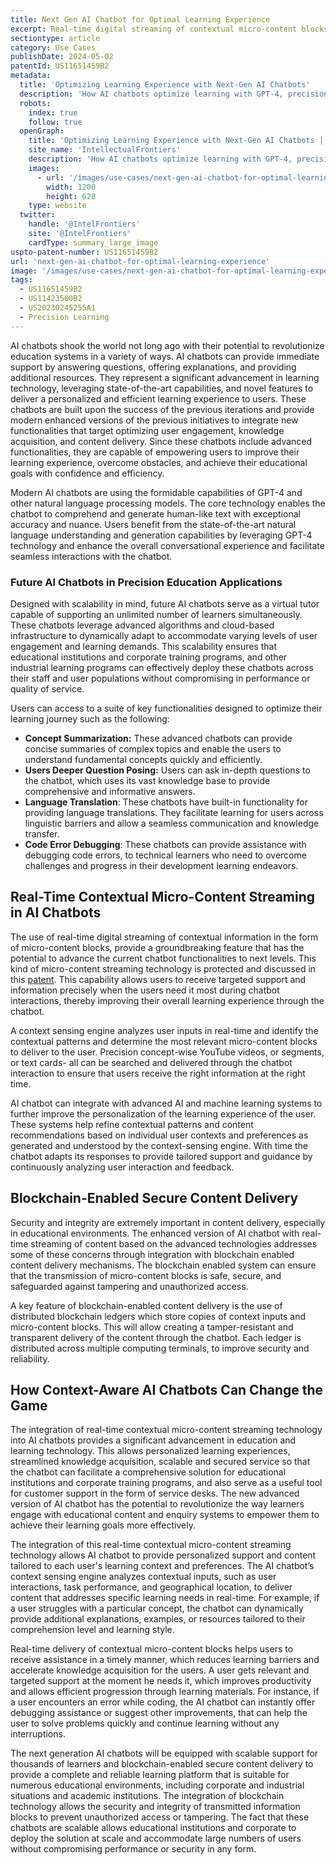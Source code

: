 ```yaml
---
title: Next Gen AI Chatbot for Optimal Learning Experience
excerpt: Real-time digital streaming of contextual micro-content blocks will advance AI chatbot functionalities, enabling next-gen systems to customize learning experiences through advanced AI and machine learning. These chatbots will continuously adapt, refining content based on user interactions and feedback to deliver increasingly personalized support and guidance.
sectiontype: article
category: Use Cases
publishDate: 2024-05-02
patentId: US11651459B2
metadata:
  title: 'Optimizing Learning Experience with Next-Gen AI Chatbots'
  description: 'How AI chatbots optimize learning with GPT-4, precision education, and real-time contextual micro-content streaming.'
  robots:
    index: true
    follow: true
  openGraph:
    title: 'Optimizing Learning Experience with Next-Gen AI Chatbots | IntellectualFrontiers'
    site_name: 'IntellectualFrontiers'
    description: 'How AI chatbots optimize learning with GPT-4, precision education, and real-time contextual micro-content streaming.'
    images:
      - url: '/images/use-cases/next-gen-ai-chatbot-for-optimal-learning-experience.webp'
        width: 1200
        height: 628
    type: website
  twitter:
    handle: '@IntelFrontiers'
    site: '@IntelFrontiers'
    cardType: summary_large_image
uspto-patent-number: US11651459B2
url: 'next-gen-ai-chatbot-for-optimal-learning-experience'
image: '/images/use-cases/next-gen-ai-chatbot-for-optimal-learning-experience.webp'
tags:
  - US11651459B2
  - US11423500B2
  - US20230245255A1
  - Precision Learning
---
```


AI chatbots shook the world not long ago with their potential to revolutionize education systems in a variety of ways. AI chatbots can provide immediate support by answering questions, offering explanations, and providing additional resources. They represent a significant advancement in learning technology, leveraging state-of-the-art capabilities, and novel features to deliver a personalized and efficient learning experience to users. These chatbots are built upon the success of the previous iterations and provide modern enhanced versions of the previous initiatives to integrate new functionalities that target optimizing user engagement, knowledge acquisition, and content delivery. Since these chatbots include advanced functionalities, they are capable of empowering users to improve their learning experience, overcome obstacles, and achieve their educational goals with confidence and efficiency.

Modern AI chatbots are using the formidable capabilities of GPT-4 and other natural language processing models. The core technology enables the chatbot to comprehend and generate human-like text with exceptional accuracy and nuance. Users benefit from the state-of-the-art natural language understanding and generation capabilities by leveraging GPT-4 technology and enhance the overall conversational experience and facilitate seamless interactions with the chatbot.

### Future AI Chatbots in Precision Education Applications

Designed with scalability in mind, future AI chatbots serve as a virtual tutor capable of supporting an unlimited number of learners simultaneously. These chatbots leverage advanced algorithms and cloud-based infrastructure to dynamically adapt to accommodate varying levels of user engagement and learning demands. This scalability ensures that educational institutions and corporate training programs, and other industrial learning programs can effectively deploy these chatbots across their staff and user populations without compromising in performance or quality of service.

Users can access to a suite of key functionalities designed to optimize their learning journey such as the following:

- **Concept Summarization:** These advanced chatbots can provide concise summaries of complex topics and enable the users to understand fundamental concepts quickly and efficiently.
- **Users Deeper Question Posing:** Users can ask in-depth questions to the chatbot, which uses its vast knowledge base to provide comprehensive and informative answers.
- **Language Translation**: These chatbots have built-in functionality for providing language translations. They facilitate learning for users across linguistic barriers and allow a seamless communication and knowledge transfer.
- **Code Error Debugging**: These chatbots can provide assistance with debugging code errors, to technical learners who need to overcome challenges and progress in their development learning endeavors.

## Real-Time Contextual Micro-Content Streaming in AI Chatbots

The use of real-time digital streaming of contextual information in the form of micro-content blocks, provide a groundbreaking feature that has the potential to advance the current chatbot functionalities to next levels. This kind of micro-content streaming technology is protected and discussed in this [patent](https://www.intellectualfrontiers.com/patents/computer-controlled-precision-education-and-training-us11651459b2). This capability allows users to receive targeted support and information precisely when the users need it most during chatbot interactions, thereby improving their overall learning experience through the chatbot.

A context sensing engine analyzes user inputs in real-time and identify the contextual patterns and determine the most relevant micro-content blocks to deliver to the user. Precision concept-wise YouTube videos, or segments, or text cards- all can be searched and delivered through the chatbot interaction to ensure that users receive the right information at the right time.

AI chatbot can integrate with advanced AI and machine learning systems to further improve the personalization of the learning experience of the user. These systems help refine contextual patterns and content recommendations based on individual user contexts and preferences as generated and understood by the context-sensing engine. With time the chatbot adapts its responses to provide tailored support and guidance by continuously analyzing user interaction and feedback.

## Blockchain-Enabled Secure Content Delivery

Security and integrity are extremely important in content delivery, especially in educational environments. The enhanced version of AI chatbot with real-time streaming of content based on the advanced technologies addresses some of these concerns through integration with blockchain enabled content delivery mechanisms. The blockchain enabled system can ensure that the transmission of micro-content blocks is safe, secure, and safeguarded against tampering and unauthorized access.

A key feature of blockchain-enabled content delivery is the use of distributed blockchain ledgers which store copies of context inputs and micro-content blocks. This will allow creating a tamper-resistant and transparent delivery of the content through the chatbot. Each ledger is distributed across multiple computing terminals, to improve security and reliability.

## How Context-Aware AI Chatbots Can Change the Game

The integration of real-time contextual micro-content streaming technology into AI chatbots provides a significant advancement in education and learning technology. This allows personalized learning experiences, streamlined knowledge acquisition, scalable and secured service so that the chatbot can facilitate a comprehensive solution for educational institutions and corporate training programs, and also serve as a useful tool for customer support in the form of service desks. The new advanced version of AI chatbot has the potential to revolutionize the way learners engage with educational content and enquiry systems to empower them to achieve their learning goals more effectively.

The integration of this real-time contextual micro-content streaming technology allows AI chatbot to provide personalized support and content tailored to each user's learning context and preferences. The AI chatbot’s context sensing engine analyzes contextual inputs, such as user interactions, task performance, and geographical location, to deliver content that addresses specific learning needs in real-time. For example, if a user struggles with a particular concept, the chatbot can dynamically provide additional explanations, examples, or resources tailored to their comprehension level and learning style.

Real-time delivery of contextual micro-content blocks helps users to receive assistance in a timely manner, which reduces learning barriers and accelerate knowledge acquisition for the users. A user gets relevant and targeted support at the moment he needs it, which improves productivity and allows efficient progression through learning materials. For instance, if a user encounters an error while coding, the AI chatbot can instantly offer debugging assistance or suggest other improvements, that can help the user to solve problems quickly and continue learning without any interruptions.

The next generation AI chatbots will be equipped with scalable support for thousands of learners and blockchain-enabled secure content delivery to provide a complete and reliable learning platform that is suitable for numerous educational environments, including corporate and industrial situations and academic institutions. The integration of blockchain technology allows the security and integrity of transmitted information blocks to prevent unauthorized access or tampering. The fact that these chatbots are scalable allows educational institutions and corporate to deploy the solution at scale and accommodate large numbers of users without compromising performance or security in any form.
